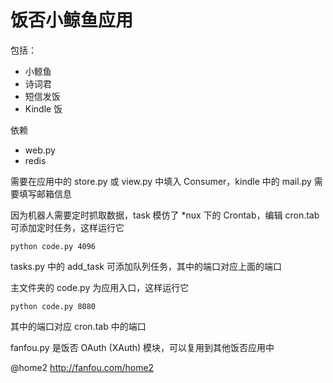 # 饭否小鲸鱼应用

包括：
  - 小鲸鱼
  - 诗词君
  - 短信发饭
  - Kindle 饭

依赖
  - web.py
  - redis

需要在应用中的 store.py 或 view.py 中填入 Consumer，kindle 中的 mail.py 需要填写邮箱信息

因为机器人需要定时抓取数据，task 模仿了 *nux 下的 Crontab，编辑 cron.tab 可添加定时任务，这样运行它

    python code.py 4096

tasks.py 中的 add_task 可添加队列任务，其中的端口对应上面的端口

主文件夹的 code.py 为应用入口，这样运行它
    
    python code.py 8080

其中的端口对应 cron.tab 中的端口

fanfou.py 是饭否 OAuth (XAuth) 模块，可以复用到其他饭否应用中

@home2 http://fanfou.com/home2
